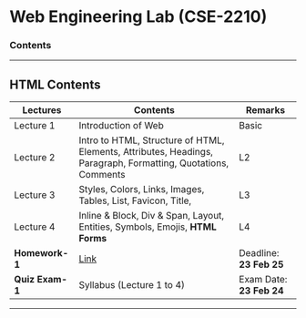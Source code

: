 # Web Engineering Lab (CSE-2210)  
### Contents

---

## HTML Contents

| Lectures | Contents | Remarks |
|----------|----------|----------|
| Lecture 1   | Introduction of Web   | Basic   |
| Lecture 2  | Intro to HTML, Structure of HTML, Elements, Attributes, Headings, Paragraph, Formatting, Quotations, Comments   | L2   |
| Lecture 3   | Styles, Colors, Links, Images, Tables, List, Favicon, Title,    | L3   |
| Lecture 4 | Inline & Block, Div & Span, Layout, Entities, Symbols, Emojis, **HTML Forms** | L4|
| **Homework-1** | [Link](https://github.com/samsuddoha/WebEngineeringLab/blob/main/Homework%201/Homework%201_HTML.pdf) | Deadline: **23 Feb 25** |
| **Quiz Exam-1** | Syllabus (Lecture 1 to 4) | Exam Date: **23 Feb 24** |

---
